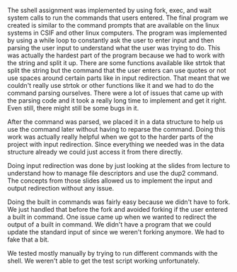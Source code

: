The sshell assignment was implemented by using fork, exec, and wait system
calls to run the commands that users entered. The final program we created
is similar to the command prompts that are available on the linux systems in
CSIF and other linux computers. The program was implemented by using a while
loop to constantly ask the user to enter input and then parsing the user input
to understand what the user was trying to do. This was actually the hardest
part of the program because we had to work with the string and split it up.
There are some functions available like strtok that split the string but the
command that the user enters can use quotes or not use spaces around certain
parts like in input redirection. That meant that we couldn't really use strtok
or other functions like it and we had to do the command parsing ourselves.
There were a lot of issues that came up with the parsing code and it took a
really long time to implement and get it right. Even still, there might still
be some bugs in it.

After the command was parsed, we placed it in a data structure to help us use
the command later without having to reparse the command. Doing this work was
actually really helpful when we got to the harder parts of the project with
input redirection. Since everything we needed was in the data structure already
we could just access it from there directly.

Doing input redirection was done by just looking at the slides from lecture
to understand how to manage file descriptors and use the dup2 command. The
concepts from those slides allowed us to implement the input and output
redirection without any issue.

Doing the built in commands was fairly easy because we didn't have to fork. We
just handled that before the fork and avoided forking if the user entered a
built in command. One issue came up when we wanted to redirect the output of
a built in command. We didn't have a program that we could update the
standard input of since we weren't forking anymore. We had to fake that
a bit.

We tested mostly manually by trying to run different commands with the shell.
We weren't able to get the test script working unfortunately.